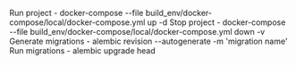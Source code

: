 Run project - docker-compose --file build_env/docker-compose/local/docker-compose.yml up -d 
Stop project - docker-compose --file build_env/docker-compose/local/docker-compose.yml down -v
Generate migrations - alembic revision --autogenerate -m 'migration name'
Run migrations - alembic upgrade head